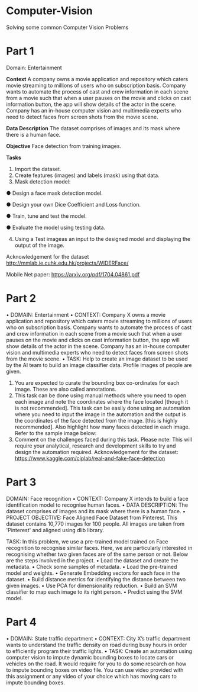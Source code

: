 # Computer-Vision
Solving some common Computer Vision Problems

# Part 1
Domain: Entertainment

**Context** 
A company owns a movie application and repository which caters movie streaming to millions of users who on subscription basis. Company wants to automate the process of cast and crew information in each scene from a movie such that when a user pauses on the movie and clicks on cast information button, the app will show details of the actor in the scene. Company has an in-house computer vision and multimedia experts who need to detect faces from screen shots from the movie scene.

**Data Description**
The dataset comprises of images and its mask where there is a human face.

**Objective** 
Face detection from training images.

**Tasks**
1. Import the dataset.
2. Create features (images) and labels (mask) using that data.
3. Mask detection model:
  
  ● Design a face mask detection model.
  
  ● Design your own Dice Coefficient and Loss function.
  
  ● Train, tune and test the model.
  
  ● Evaluate the model using testing data.

4. Using a Test imageas an input to the designed model and displaying the output of the image.


Acknowledgement for the dataset http://mmlab.ie.cuhk.edu.hk/projects/WIDERFace/

Mobile Net paper: https://arxiv.org/pdf/1704.04861.pdf


# Part 2

• DOMAIN: Entertainment
• CONTEXT: Company X owns a movie application and repository which caters movie streaming to millions of users who on subscription
basis. Company wants to automate the process of cast and crew information in each scene from a movie such that when a user pauses on
the movie and clicks on cast information button, the app will show details of the actor in the scene. Company has an in-house computer
vision and multimedia experts who need to detect faces from screen shots from the movie scene.
• TASK: Help to create an image dataset to be used by the AI team to build an image classifier data. Profile images of people are given.
1. You are expected to curate the bounding box co-ordinates for each image. These are also called annotations.
2. This task can be done using manual methods where you need to open each image and note the coordinates where the face located
[though it is not recommended]. This task can be easily done using an automation where you need to input the image in the
automation and the output is the coordinates of the face detected from the image. [this is highly recommended]. Also highlight how
many faces detected in each image.
Refer to the sample image below:
3. Comment on the challenges faced during this task.
Please note: This will require your analytical, research and development skills to try and design the automation required.
Acknowledgement for the dataset: https://www.kaggle.com/ciplab/real-and-fake-face-detection

# Part 3

DOMAIN: Face recognition
• CONTEXT: Company X intends to build a face identification model to recognise human faces.
• DATA DESCRIPTION: The dataset comprises of images and its mask where there is a human face.
• PROJECT OBJECTIVE: Face Aligned Face Dataset from Pinterest. This dataset contains 10,770 images for 100 people. All images are taken
from 'Pinterest' and aligned using dlib library. 

 TASK: In this problem, we use a pre-trained model trained on Face recognition to recognise similar faces. Here, we are particularly
interested in recognising whether two given faces are of the same person or not. Below are the steps involved in the project.
• Load the dataset and create the metadata.
• Check some samples of metadata.
• Load the pre-trained model and weights.
• Generate Embedding vectors for each face in the dataset.
• Build distance metrics for identifying the distance between two given images.
• Use PCA for dimensionality reduction.
• Build an SVM classifier to map each image to its right person.
• Predict using the SVM model.


# Part 4

• DOMAIN: State traffic department
• CONTEXT: City X’s traffic department wants to understand the traffic density on road during busy hours in order to efficiently program
their traffic lights.
• TASK: Create an automation using computer vision to impute dynamic bounding boxes to locate cars or vehicles on the road. It would
require for you to do some research on how to impute bounding boxes on video file. You can use video provided with this assignment or
any video of your choice which has moving cars to impute bounding boxes.



